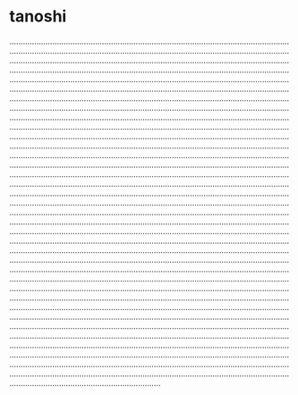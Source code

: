# tanoshi
...................................................................................................................................................................................................................................................................................................................................................................................................................................................................................................................................................................................................................................................................................................................................................................................................................................................................................................................................................................................................................................................................................................................................................................................................................................................................................................................................................................................................................................................................................................................................................................................................................................................................................................................................................................................................................................................................................................................................................................................................................................................................................................................................................................................................................................................................................................................................................................................................................................................................................................................................................................................................................................................................................................................................................................................................................................................................................................................................................................................................................................................................................................................................................................................................................................................................................................................................................................................................................................................................................................................................................................................................................................................................................................................................................................................................................................................................................................................................................................................................................................................................................................................................................................................................................................................................................................................................................................................................................................................................................................................................................................................................................................................................................................................